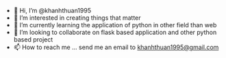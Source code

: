 - 👋 Hi, I’m @khanhthuan1995
- 👀 I’m interested in creating things that matter
- 🌱 I’m currently learning the application of python in other field than web
- 💞️ I’m looking to collaborate on flask based application and other python based project
- 📫 How to reach me ... send me an email to khanhthuan1995@gmail.com

<!---
khanhthuan1995/khanhthuan1995 is a ✨ special ✨ repository because its `README.md` (this file) appears on your GitHub profile.
You can click the Preview link to take a look at your changes.
--->

